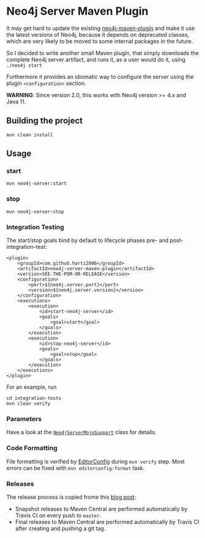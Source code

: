 # Neo4j Server Maven Plugin

It may get hard to update the existing [neo4j-maven-plugin](https://github.com/rherschke/neo4j-maven-plugin)
and make it use the latest versions of Neo4j, because it depends on deprecated classes, which are very
likely to be moved to some internal packages in the future.

So I decided to write another small Maven plugin, that simply downloads the complete Neo4j server artifact,
and runs it, as a user would do it, using `./neo4j start`

Furthermore it provides an idiomatic way to configure the server using the plugin `<configuration>` section.

**WARNING**: Since version 2.0, this works with Neo4j version >= 4.x and Java 11.

## Building the project

    mvn clean install

## Usage

### start

    mvn neo4j-server:start

### stop

    mvn neo4j-server:stop

### Integration Testing

The start/stop goals bind by default to lifecycle phases pre- and post-integration-test:

    <plugin>
        <groupId>com.github.harti2006</groupId>
        <artifactId>neo4j-server-maven-plugin</artifactId>
        <version>SEE-THE-POM-OR-RELEASE</version>
        <configuration>
            <port>${neo4j.server.port}</port>
            <version>${neo4j.server.version}</version>
        </configuration>
        <executions>
            <execution>
                <id>start-neo4j-server</id>
                <goals>
                    <goal>start</goal>
                </goals>
            </execution>
            <execution>
                <id>stop-neo4j-server</id>
                <goals>
                    <goal>stop</goal>
                </goals>
            </execution>
        </executions>
    </plugin>

For an example, run

    cd integration-tests
    mvn clean verify

### Parameters

Have a look at the [`Neo4jServerMojoSupport`](src/main/java/com/github/harti2006/neo4j/Neo4jServerMojoSupport.java) class for details.
 
### Code Formatting

File formatting is verified by [EditorConfig](http://editorconfig.org/) 
during `mvn verify` step. Most errors can be fixed with
`mvn editorconfig:format` task.
 
### Releases

The release process is copied frome this [blog post](https://dracoblue.net/dev/uploading-snapshots-and-releases-to-maven-central-with-travis/):

* Snapshot releases to Maven Central are performed automatically by Travis CI on every push to `master`.
* Final releases to Maven Central are performed automatically by Travis CI after creating and pushing a git tag.
